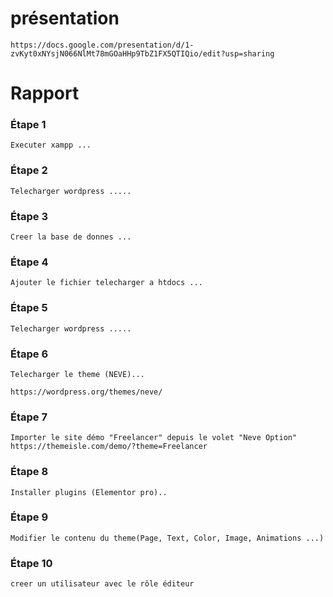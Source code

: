 # présentation
```
https://docs.google.com/presentation/d/1-zvKyt0xNYsjN066NlMt78mGOaHHp9TbZ1FX5QTIQio/edit?usp=sharing
```
# Rapport

### Étape 1
```
Executer xampp ...
```
### Étape 2
```
Telecharger wordpress .....
```
### Étape 3
```
Creer la base de donnes ...
```
### Étape 4
```
Ajouter le fichier telecharger a htdocs ...
```
### Étape 5
```
Telecharger wordpress .....
```
### Étape 6
```
Telecharger le theme (NEVE)...

https://wordpress.org/themes/neve/
```
### Étape 7
```
Importer le site démo "Freelancer" depuis le volet "Neve Option"
https://themeisle.com/demo/?theme=Freelancer
```
### Étape 8
```
Installer plugins (Elementor pro)..
```
### Étape 9
```
Modifier le contenu du theme(Page, Text, Color, Image, Animations ...)
```
### Étape 10
```
creer un utilisateur avec le rôle éditeur
```











